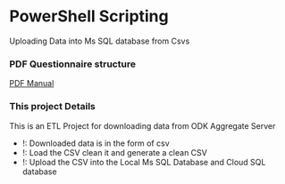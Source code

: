 # PowerShell Scripting
 Uploading Data into Ms SQL database from Csvs 

 ### PDF Questionnaire  structure
 [PDF Manual](R8_INDIVIDUAL_v4_55-.pdf)



 ### This project Details
 This is an ETL Project for downloading data from ODK Aggregate Server 
 <ul>
  <li> !: Downloaded data is in the form of csv </li>
   <li> !: Load the CSV clean it and generate a clean CSV </li>
   <li> !: Upload the CSV into the Local Ms SQL Database and Cloud SQL database  </li>
 </ul>
